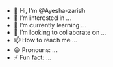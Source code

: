 - 👋 Hi, I’m @Ayesha-zarish
- 👀 I’m interested in ...
- 🌱 I’m currently learning ...
- 💞️ I’m looking to collaborate on ...
- 📫 How to reach me ...
- 😄 Pronouns: ...
- ⚡ Fun fact: ...

<!---
Ayesha-zarish/Ayesha-zarish is a ✨ special ✨ repository because its `README.md` (this file) appears on your GitHub profile.
You can click the Preview link to take a look at your changes.
--->
